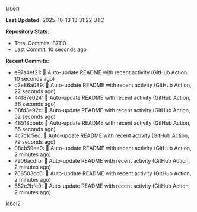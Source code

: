 
label1 
<!-- ACTIVITY_START -->
**Last Updated:** 2025-10-13 13:31:22 UTC

**Repository Stats:**
- Total Commits: 87110
- Last Commit: 10 seconds ago

**Recent Commits:**
- e97a4ef21: 🤖 Auto-update README with recent activity (GitHub Action, 10 seconds ago)
- c2e86a089: 🤖 Auto-update README with recent activity (GitHub Action, 22 seconds ago)
- 44f87e024: 🤖 Auto-update README with recent activity (GitHub Action, 36 seconds ago)
- 08fd3e92c: 🤖 Auto-update README with recent activity (GitHub Action, 52 seconds ago)
- 48518cbeb: 🤖 Auto-update README with recent activity (GitHub Action, 65 seconds ago)
- 4c7c1c5ec: 🤖 Auto-update README with recent activity (GitHub Action, 79 seconds ago)
- 08cb59ee0: 🤖 Auto-update README with recent activity (GitHub Action, 2 minutes ago)
- 7906acdfb: 🤖 Auto-update README with recent activity (GitHub Action, 2 minutes ago)
- 768503cc6: 🤖 Auto-update README with recent activity (GitHub Action, 2 minutes ago)
- 652c2bfe9: 🤖 Auto-update README with recent activity (GitHub Action, 2 minutes ago)
<!-- ACTIVITY_END -->

label2
